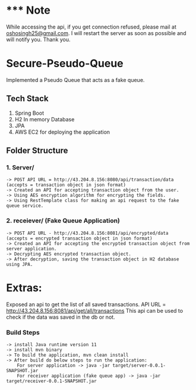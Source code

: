 # *** Note
  While accessing the api, if you get connection refused, please mail at oshosingh25@gmail.com.
  I will restart the server as soon as possible and will notify you.
  Thank you.

# Secure-Pseudo-Queue
Implemented a Pseudo Queue that acts as a fake queue.

## Tech Stack
1. Spring Boot
2. H2 In memory Database
3. JPA
4. AWS EC2 for deploying the application

## Folder Structure
### 1. Server/  
    -> POST API URL = http://43.204.8.156:8080/api/transaction/data  (accepts = transaction object in json format) 
    -> Created an API for accepting transaction object from the user. 
    -> Using AES encryption algorithm for encrypting the fields. 
    -> Using RestTemplate class for making an api request to the fake queue service. 

### 2. receiever/ (Fake Queue Application) <br />
    -> POST API URL - http://43.204.8.156:8081/api/encrypted/data   (accepts = encrypted transaction object in json format) 
    -> Created an API for accepting the encrypted transaction object from server application. 
    -> Decrypting AES encrypted transaction object. 
    -> After decryption, saving the transaction object in H2 database using JPA. 
   
# Extras: <br />
Exposed an api to get the list of all saved transactions. 
API URL = http://43.204.8.156:8081/api/get/all/transactions
This api can be used to check if the data was saved in the db or not.


### Build Steps
    -> install Java runtime version 11
    -> install mvn binary
    -> To build the application, mvn clean install
    -> After build do below steps to run the application:
        For server application -> java -jar target/server-0.0.1-SNAPSHOT.jar
        For receiver application (fake queue app) -> java -jar target/receiver-0.0.1-SNAPSHOT.jar
        
